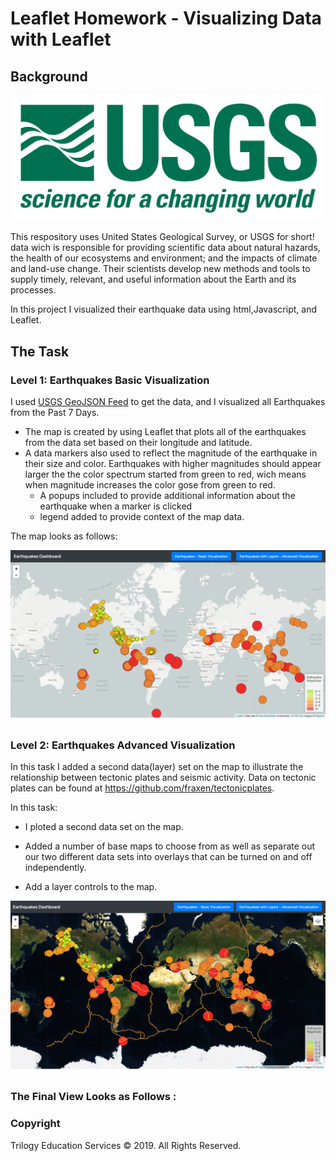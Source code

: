 # Leaflet Homework - Visualizing Data with Leaflet

## Background

![1-Logo](Images/1-Logo.png)

This respository uses United States Geological Survey, or USGS for short! data wich is responsible for providing scientific data about natural hazards, the health of our ecosystems and environment; and the impacts of climate and land-use change. Their scientists develop new methods and tools to supply timely, relevant, and useful information about the Earth and its processes.

In this project I visualized their earthquake data using html,Javascript, and Leaflet.


## The Task

### Level 1: Earthquakes Basic Visualization

I used [USGS GeoJSON Feed](http://earthquake.usgs.gov/earthquakes/feed/v1.0/geojson.php) to get the data, and I visualized all Earthquakes from the Past 7 Days. 
 
   * The map is created by using Leaflet that plots all of the earthquakes from the data set based on their longitude and latitude. 
   * A data markers also used to reflect the magnitude of the earthquake in their size and color. Earthquakes with higher magnitudes should appear larger the the color spectrum started from green to red, wich means when magnitude increases the color gose from green to red.
     * A popups included to provide additional information about the earthquake when a marker is clicked
     * legend added to provide context of the map data.
 
 The map looks as follows:

![2-BasicMap](Images/2-BasicMap.png)

### Level 2: Earthquakes Advanced Visualization

In this task I added a second data(layer) set on the map to illustrate the relationship between tectonic plates and seismic activity. Data on tectonic plates can be found at <https://github.com/fraxen/tectonicplates>. 

In this task:
* I ploted a second data set on the map.

* Added a number of base maps to choose from as well as separate out our two different data sets into overlays that can be turned on and off independently.

* Add  a layer controls to the map.


![5-Advanced](Images/5-Advanced.png)


### The Final View Looks as Follows :




### Copyright

Trilogy Education Services © 2019. All Rights Reserved.
